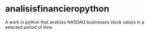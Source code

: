 # analisisfinancieropython
A work in python that analizes NASDAQ businesses stock values in a selected period of time.

